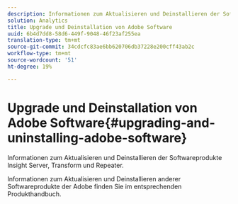 ```yaml
---
description: Informationen zum Aktualisieren und Deinstallieren der Softwareprodukte Insight Server, Transform und Repeater.
solution: Analytics
title: Upgrade und Deinstallation von Adobe Software
uuid: 6b4d7dd8-58d6-449f-9048-46f23af255ea
translation-type: tm+mt
source-git-commit: 34cdcfc83ae6bb620706db37228e200cff43ab2c
workflow-type: tm+mt
source-wordcount: '51'
ht-degree: 19%

---
```



# Upgrade und Deinstallation von Adobe Software{#upgrading-and-uninstalling-adobe-software}

Informationen zum Aktualisieren und Deinstallieren der Softwareprodukte Insight Server, Transform und Repeater.

Informationen zum Aktualisieren und Deinstallieren anderer Softwareprodukte der Adobe finden Sie im entsprechenden Produkthandbuch.
